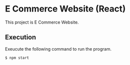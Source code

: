 # E Commerce Website (React)

This project is E Commerce Website.

## Execution

Exeucute the following command to run the program.

```bash
$ npm start
```
